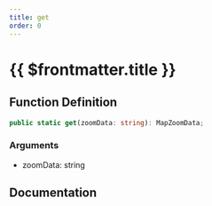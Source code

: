 ```yaml
---
title: get
order: 0
---
```


# {{ $frontmatter.title }}

## Function Definition

```ts
public static get(zoomData: string): MapZoomData;
```

### Arguments

* zoomData: string

## Documentation

<!--@include: ./parts/get.md-->

